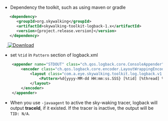 * Dependency the toolkit, such as using maven or gradle
```xml
   <dependency>
      <groupId>org.skywalking</groupId>
      <artifactId>skywalking-toolkit-logback-1.x</artifactId>
      <version>{project.release.version}</version>
   </dependency>
```
&nbsp;&nbsp;&nbsp;[ ![Download](https://api.bintray.com/packages/wu-sheng/skywalking/org.skywalking.apm-toolkit-logback-1.x/images/download.svg) ](https://bintray.com/wu-sheng/skywalking/org.skywalking.apm-toolkit-logback-1.x/_latestVersion)

* set `%tid` in `Pattern` section of logback.xml
```xml
    <appender name="STDOUT" class="ch.qos.logback.core.ConsoleAppender">
        <encoder class="ch.qos.logback.core.encoder.LayoutWrappingEncoder">
            <layout class="com.a.eye.skywalking.toolkit.log.logback.v1.x.TraceIdPatternLogbackLayout">
                <Pattern>%d{yyyy-MM-dd HH:mm:ss.SSS} [%tid] [%thread] %-5level %logger{36} -%msg%n</Pattern>
            </layout>
        </encoder>
    </appender>
```

* When you use `-javaagent` to active the sky-waking tracer, logback will output **traceId**, if it existed. If the tracer is inactive, the output will be `TID: N/A`.